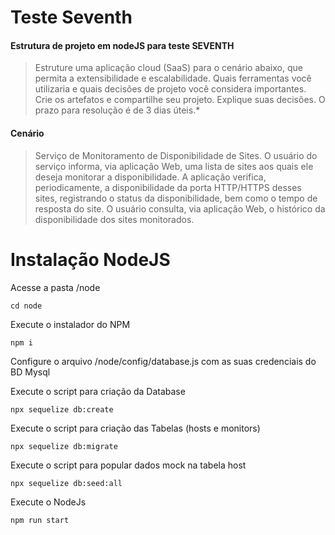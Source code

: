 # Teste Seventh
#### Estrutura de projeto em nodeJS para teste SEVENTH

> Estruture uma aplicação cloud (SaaS) para o cenário abaixo, que permita a extensibilidade e escalabilidade. Quais ferramentas você utilizaria e quais decisões de projeto você considera importantes. 
Crie os artefatos e compartilhe seu projeto. Explique suas decisões. 
O prazo para resolução é de 3 dias úteis.*


#### Cenário
> Serviço de Monitoramento de Disponibilidade de Sites. O usuário do serviço informa, via aplicação Web, uma lista de sites aos quais ele deseja monitorar a disponibilidade. A aplicação verifica, periodicamente, a disponibilidade da porta HTTP/HTTPS desses sites, registrando o status da disponibilidade, bem como o tempo de resposta do site.
O usuário consulta, via aplicação Web, o histórico da disponibilidade dos sites monitorados.



# Instalação NodeJS

Acesse a pasta /node
```
cd node
```

Execute o instalador do NPM
```
npm i
```

Configure o arquivo /node/config/database.js com as suas credenciais do BD Mysql

Execute o script para criação da Database
```
npx sequelize db:create
```
Execute o script para criação das Tabelas (hosts e monitors)
```
npx sequelize db:migrate
```
Execute o script para popular dados mock na tabela host
```
npx sequelize db:seed:all     
```
Execute o NodeJs 
```
npm run start
```